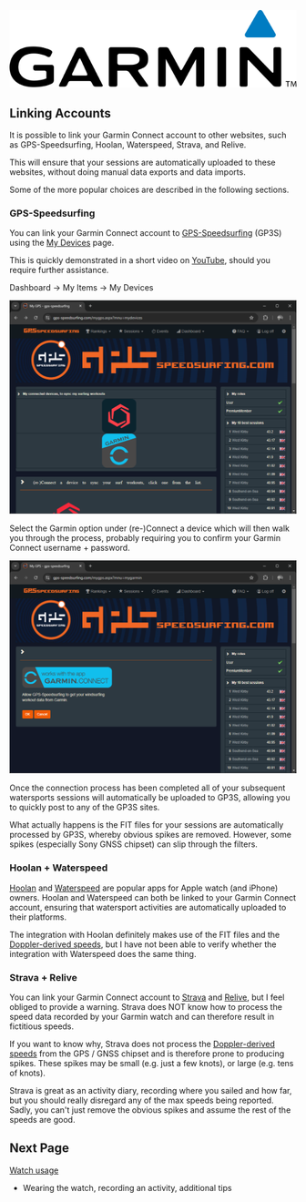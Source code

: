 ![GP3S Logo](../img/Garmin_logo_2006.png)



## Linking Accounts

It is possible to link your Garmin Connect account to other websites, such as GPS-Speedsurfing, Hoolan, Waterspeed, Strava, and Relive.

This will ensure that your sessions are automatically uploaded to these websites, without doing manual data exports and data imports.

Some of the more popular choices are described in the following sections.



### GPS-Speedsurfing

You can link your Garmin Connect account to [GPS-Speedsurfing](https://www.gps-speedsurfing.com/) (GP3S) using the [My Devices](https://www.gps-speedsurfing.com/mygps.aspx?mnu=mydevices) page.

This is quickly demonstrated in a short video on [YouTube](https://www.youtube.com/watch?v=a6jI8dON5OI), should you require further assistance.

Dashboard -> My Items -> My Devices

![gp3s-devices](img/gp3s-devices.png)

Select the Garmin option under (re-)Connect a device which will then walk you through the process, probably requiring you to confirm your Garmin Connect username + password.

![gp3s-coros](img/gp3s-garmin.png)

Once the connection process has been completed all of your subsequent watersports sessions will automatically be uploaded to GP3S, allowing you to quickly post to any of the GP3S sites.

What actually happens is the FIT files for your sessions are automatically processed by GP3S, whereby obvious spikes are removed. However, some spikes (especially Sony GNSS chipset) can slip through the filters.



### Hoolan + Waterspeed

[Hoolan](https://www.hoolan.app/) and [Waterspeed](https://waterspeedapp.com/) are popular apps for Apple watch (and iPhone) owners. Hoolan and Waterspeed can both be linked to your Garmin Connect account, ensuring that watersport activities are automatically uploaded to their platforms.

The integration with Hoolan definitely makes use of the FIT files and the [Doppler-derived speeds](https://medium.com/@mikeg888/the-importance-of-doppler-b886b14bb65d), but I have not been able to verify whether the integration with Waterspeed does the same thing.



### Strava + Relive

You can link your Garmin Connect account to [Strava](https://www.strava.com/) and [Relive](https://www.relive.cc/), but I feel obliged to provide a warning. Strava does NOT know how to process the speed data recorded by your Garmin watch and can therefore result in fictitious speeds.

If you want to know why, Strava does not process the [Doppler-derived speeds](https://medium.com/@mikeg888/the-importance-of-doppler-b886b14bb65d) from the GPS / GNSS chipset and is therefore prone to producing spikes. These spikes may be small (e.g. just a few knots), or large (e.g. tens of knots).

Strava is great as an activity diary, recording where you sailed and how far, but you should really disregard any of the max speeds being reported. Sadly, you can't just remove the obvious spikes and assume the rest of the speeds are good.



## Next Page

[Watch usage](../usage/README.md)

- Wearing the watch, recording an activity, additional tips
